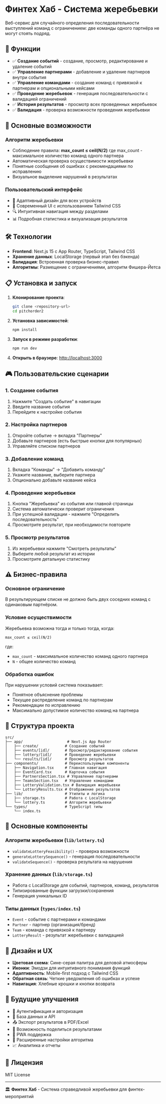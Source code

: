 # Финтех Хаб - Система жеребьевки

Веб-сервис для случайного определения последовательности выступлений команд с ограничением: две команды одного партнёра не могут стоять подряд.

## 🚀 Функции

- ✅ **Создание событий** - создание, просмотр, редактирование и удаление событий
- ✅ **Управление партнерами** - добавление и удаление партнеров внутри события  
- ✅ **Управление командами** - создание команд с привязкой к партнерам и опциональными кейсами
- ✅ **Проведение жеребьевок** - генерация последовательности с валидацией ограничений
- ✅ **История результатов** - просмотр всех проведенных жеребьевок
- ✅ **Валидация** - проверка возможности проведения жеребьевки

## 🎯 Основные возможности

### Алгоритм жеребьевки
- Соблюдение правила: **max_count ≤ ceil(N/2)** где max_count - максимальное количество команд одного партнера
- Автоматическая проверка осуществимости жеребьевки
- Понятные сообщения об ошибках с рекомендациями по исправлению
- Визуальное выделение нарушений в результатах

### Пользовательский интерфейс
- 📱 Адаптивный дизайн для всех устройств
- 🎨 Современный UI с использованием Tailwind CSS
- 🔍 Интуитивная навигация между разделами
- 📊 Подробная статистика и визуализация результатов

## 🛠 Технологии

- **Frontend**: Next.js 15 с App Router, TypeScript, Tailwind CSS
- **Хранение данных**: LocalStorage (первый этап без бэкенда)
- **Валидация**: Встроенная проверка бизнес-правил
- **Алгоритмы**: Размещение с ограничениями, алгоритм Фишера-Йетса

## 📋 Установка и запуск

1. **Клонирование проекта**:
   ```bash
   git clone <repository-url>
   cd pitchorder2
   ```

2. **Установка зависимостей**:
   ```bash
   npm install
   ```

3. **Запуск в режиме разработки**:
   ```bash
   npm run dev
   ```

4. **Открыть в браузере**: [http://localhost:3000](http://localhost:3000)

## 🎮 Пользовательские сценарии

### 1. Создание события
1. Нажмите "Создать событие" в навигации
2. Введите название события
3. Перейдите к настройке события

### 2. Настройка партнеров
1. Откройте событие → вкладка "Партнеры"
2. Добавьте партнеров (есть быстрые кнопки для популярных)
3. Управляйте списком партнеров

### 3. Добавление команд  
1. Вкладка "Команды" → "Добавить команду"
2. Укажите название, выберите партнера
3. Опционально добавьте название кейса

### 4. Проведение жеребьевки
1. Кнопка "Жеребьевка" из события или главной страницы
2. Система автоматически проверит ограничения
3. При успешной валидации - нажмите "Определить последовательность"
4. Просмотрите результат, при необходимости повторите

### 5. Просмотр результатов
1. Из жеребьевки нажмите "Смотреть результаты"
2. Выберите любой результат из истории
3. Просмотрите детальную статистику

## ⚠️ Бизнес-правила

### Основное ограничение
В результирующем списке не должно быть двух соседних команд с одинаковым партнёром.

### Условие осуществимости
Жеребьевка возможна тогда и только тогда, когда:
```
max_count ≤ ceil(N/2)
```
где:
- `max_count` - максимальное количество команд одного партнера
- `N` - общее количество команд

### Обработка ошибок
При нарушении условий система показывает:
- Понятное объяснение проблемы
- Текущее распределение команд по партнерам
- Рекомендации по исправлению
- Максимально допустимое количество команд на партнера

## 📁 Структура проекта

```
src/
├── app/                    # Next.js App Router
│   ├── create/            # Создание событий
│   ├── events/[id]/       # Просмотр/редактирование события
│   ├── lottery/[id]/      # Проведение жеребьевки
│   └── results/[id]/      # Просмотр результатов
├── components/            # Переиспользуемые компоненты
│   ├── Navigation.tsx     # Главная навигация
│   ├── EventCard.tsx      # Карточка события
│   ├── PartnersSection.tsx # Управление партнерами
│   ├── TeamsSection.tsx   # Управление командами
│   ├── LotteryValidation.tsx # Валидация жеребьевки
│   └── LotteryResults.tsx # Отображение результатов
├── lib/                   # Утилиты и логика
│   ├── storage.ts         # Работа с LocalStorage
│   └── lottery.ts         # Алгоритм жеребьевки
└── types/                 # TypeScript типы
    └── index.ts
```

## 🔧 Основные компоненты

### Алгоритм жеребьевки (`lib/lottery.ts`)
- `validateLotteryFeasibility()` - проверка возможности
- `generateLotterySequence()` - генерация последовательности  
- `validateSequence()` - проверка результата на нарушения

### Хранение данных (`lib/storage.ts`)
- Работа с LocalStorage для событий, партнеров, команд, результатов
- Типизированные функции загрузки/сохранения
- Генерация уникальных ID

### Типы данных (`types/index.ts`)
- `Event` - событие с партнерами и командами
- `Partner` - партнер (организация/бренд)
- `Team` - команда с привязкой к партнеру
- `LotteryResult` - результат жеребьевки с валидацией

## 🎨 Дизайн и UX

- **Цветовая схема**: Сине-серая палитра для деловой атмосферы
- **Иконки**: Эмодзи для интуитивного понимания функций
- **Адаптивность**: Mobile-first подход с Tailwind CSS
- **Обратная связь**: Четкие уведомления об ошибках и успехе
- **Навигация**: Хлебные крошки и кнопки возврата

## 🔄 Будущие улучшения

- 🔐 Аутентификация и авторизация
- 💾 База данных и API
- 📤 Экспорт результатов в PDF/Excel  
- 🔗 Возможность поделиться результатами
- 📱 PWA поддержка
- 🎯 Расширенные настройки алгоритма
- 📈 Аналитика и отчеты

## 📄 Лицензия

MIT License

---

🏛️ **Финтех Хаб** - Система справедливой жеребьевки для финтех-мероприятий